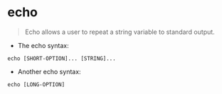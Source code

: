# echo

> Echo allows a user to repeat a string variable to standard output.

- The echo syntax: 

`echo [SHORT-OPTION]... [STRING]...`

- Another echo syntax:

`echo [LONG-OPTION]`
